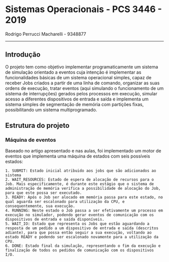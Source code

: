 # Sistemas Operacionais - PCS 3446 - 2019 #

Rodrigo Perrucci Macharelli - 9348877

--------------------

## Introdução ##

O projeto tem como objetivo implementar programaticamente um sistema de simulação orientado a eventos cuja intenção é implementar as funcionalidades básicas de um sistema operacional simples, capaz de receber Jobs criados a partir de uma linha de comando, organizar as suas ordens de execução, tratar eventos (aqui simulando o funcionamento de um sistema de interrupções) gerados pelos processos em execução, simular acesso a diferentes dispositivos de entrada e saída e implementa um sistema simples de segmentação de memória com partições fixas, possibilitando um sistema multiprogramado.

## Estrutura do projeto ##

### Máquina de eventos ###
Baseado no artigo apresentado e nas aulas, foi implementado um motor de eventos que implementa uma máquina de estados com seis possíveis estados:

    1. SUBMIT: Estado inicial atribuido aos jobs que são adicionados ao sistema
    2. WAIT_RESOURCES: Estado de espera de alocação de recursos para o Job. Mais especificamente, é durante este estágio que o sistema de administração de memória verifica a possibilidade de alocação do Job, para que este possa ser executado.
    3. READY: Após o Job ser alocado em memória passa para este estado, no qual aguarda ser escalonado para utilização da CPU, e consequentemente, sua execução.
    4. RUNNING: Neste estado o Job passa a ser efetivamente um processo em execução no simulador, podendo gerar eventos de comunicação com os dispositivos de entrada e saída disponíveis.
    5. WAIT_IO: Estado que representa os Jobs que estão aguardando a resposta de um pedido a um dispositivo de entrada e saída (descritos adiante), para que possa então seguir a sua execução, voltando ao estado READY e podendo ser escalonado novamente para a utilização da CPU.
    6. DONE: Estado final da simulação, representando o fim da execução e finalização de todos os pedidos de comunicação com os dispositivos I/O.  
